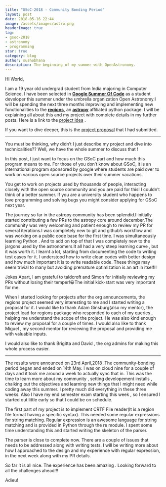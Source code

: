 ```yaml
---
title: "GSoC-2018 - Community Bonding Period"
layout: post
date: 2018-05-16 22:44
image: /assets/images/astro.png
headerImage: true
tag:
- gsoc-2018
- astronomy
- programming
star: true
category: blog
author: sushobhana
description: The beginning of my summer with OpenAstronomy.
---
```


Hi World,

I am a 19 year old undergrad student from India majoring in Computer Science. I
have been selected in [**Google Summer Of Code**](https://summerofcode.withgoogle.com/) as a student developer this
summer under the umbrella organization Open Astronomy.I will be spending the
next three months improving and implementing new functionalities to the
[**regions**](https://astropy-regions.readthedocs.io/en/latest/), an [**astropy**](http://www.astropy.org/) affiliated python package. I will be explaining all
about this and my project with complete details in my further posts. Here is a
link to the [project idea](https://summerofcode.withgoogle.com/projects/#5210718853398528) .

If you want to dive deeper, this is the [project proposal](https://drive.google.com/file/d/19R7qbI-AQA85FgzJfiiMbihB1DpB1Bqr/view?usp=sharing) that I had submitted.

*****

You must be thinking, why didn’t I just describe my project and dive into
technicalities?? Well, we have the whole summer to discuss that !

In this post, I just want to focus on the GSoC part and how much this program
means to me. For those of you don’t know about GSoC, it is an international
program sponsored by google where students are paid over to work on various open
source projects over their summer vacations.

You get to work on projects used by thousands of people, interacting closely
with the open source community and you are paid for this! I couldn’t think of a
better summer. If you are a university student who happens to love programming
and solving bugs you might consider applying for GSoC next year.

The journey so far in the astropy community has been splendid.I initially
started contributing a few PRs to the astropy core around december.The community
was very welcoming and patient enough to review my PR for several iterations.I
was completely new to git and github’s workflow and was working on a public code
base for the first time. I was simultaneously learning Python . And to add on
top of that I was completely new to the jargons used by the astronomers.It all
had a very steep learning curve , but it was worth it. I learnt a lot, starting
from documenting the code to writing test cases for it. I understood how to
write clean codes with better design and how much important it is to write
readable code. These things may seem trivial to many but avoiding premature
optimization is an art in itself!!

Jokes Apart, I am grateful to taldcroft and Simon for initially reviewing my PRs
without losing their temper!😀The initial kick-start was very important for me.

When I started looking for projects after the org announcements, the regions
project seemed very interesting to me and I started writing a proposal for it. I
would like to thank Adam Ginsburg(also my mentor), the project lead for regions
package who responded to each of my queries , helping me understand the scope of
the project. He was also kind enough to review my proposal for a couple of
times. I would also like to thank Miguel , my second mentor for reviewing the
proposal and providing me with valuable inputs.

I would also like to thank Brigitta and David , the org admins for making this
whole process easier.

*****

The results were announced on 23rd April,2018 .The community-bonding period
began and ended on 14th May. I was on cloud nine for a couple of days and it
took me around a week to actually sync that in. This was the time to learn more
about my community , setting developement installs , chalking out the objectives
and learning new things that I might need while coding away this summer. I
pretty much did everything in these three weeks. Also I have my end semester
exam starting this week , so I ensured I started out little early so that I
could be on schedule.

The first part of my project is to implement CRTF File reader(It is a region
file format having a specific syntax). This needed some regular expressions for
string matching. Regular expression is an awesome language for string matching
and is provided in Python through the re module. I spent some time understanding
this and started writing the skeleton of the parser.

The parser is close to complete now. There are a couple of issues that needs to
be addressed along with writing tests. I will be writing more about how I
approached to the design and my experience with regular expression, in the next
week along with my PR details.

So far it is all nice. The experience has been amazing . Looking forward to all
the challenges ahead!!!

Adieu!
